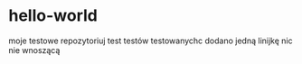 # hello-world
moje testowe repozytoriuj
test testów testowanychc
dodano jedną linijkę nic nie wnoszącą
